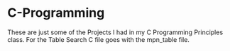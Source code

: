 # C-Programming
These are just some of the Projects I had in my C Programming Principles class. 
For the Table Search C file goes with the mpn_table file. 
